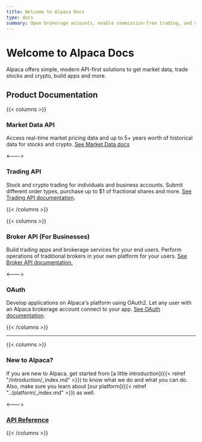 ```yaml
---
title: Welcome to Alpaca Docs
type: docs
summary: Open brokerage accounts, enable commission-free trading, and manage the ongoing user experience with Alpaca Broker API
---
```


# Welcome to Alpaca Docs

Alpaca offers simple, modern API-first solutions to get market data, trade stocks and crypto, build apps and more.

## Product Documentation


{{< columns >}}

### **Market Data API**



Access real-time market pricing data and up to 5+ years worth of historical data for stocks and crypto. [See Market Data docs](/docs/data)

<--->

### **Trading API**

Stock and crypto trading for individuals and business accounts. Submit different order types, purchase up to $1 of fractional shares and more. [See Trading API documentation](/docs/trading).


{{< /columns >}}

{{< columns >}}

### **Broker API** (For Businesses)

Build trading apps and brokerage services for your end users. Perform operations of traditional brokers in your own platform for your users. [See Broker API documentation.](/docs/broker)

<--->

### **OAuth**

Develop applications on Alpaca's platform using OAuth2. Let any user with an Alpaca brokerage account connect to your app. [See OAuth documentation](/docs/oauth).

{{< /columns >}}

---

{{< columns >}}

### **New to Alpaca?**

If you are new to Alpaca, get started from [a little introduction]({{< relref
"/introduction/_index.md" >}}) to know what we do and what you can do.
Also, make sure you learn about [our platform]({{< relref "../platform/_index.md" >}}) as well.

<--->

### [**API Reference**](/docs/api-references)

{{< /columns >}}

&nbsp;
